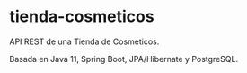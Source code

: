 # tienda-cosmeticos

API REST de una Tienda de Cosmeticos.

Basada en Java 11, Spring Boot, JPA/Hibernate y PostgreSQL.
